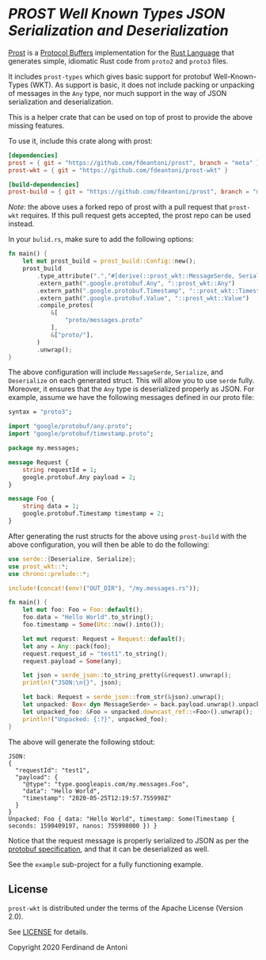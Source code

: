 # *PROST Well Known Types JSON Serialization and Deserialization* #

[Prost](https://github.com/danburkert/prost) is a [Protocol Buffers](https://developers.google.com/protocol-buffers/)
implementation for the [Rust Language](https://www.rust-lang.org/) that generates simple, idiomatic Rust code from 
`proto2` and `proto3` files.

It includes `prost-types` which gives basic support for protobuf Well-Known-Types (WKT). As support is basic, it
does not include packing or unpacking of messages in the `Any` type, nor much support in the way of JSON serialization
and deserialization.

This is a helper crate that can be used on top of prost to provide the above missing features.

To use it, include this crate along with prost:

```toml
[dependencies]
prost = { git = "https://github.com/fdeantoni/prost", branch = "meta" }
prost-wkt = { git = "https://github.com/fdeantoni/prost-wkt" }

[build-dependencies]
prost-build = { git = "https://github.com/fdeantoni/prost", branch = "meta" }
```

*Note*: the above uses a forked repo of prost with a pull request that `prost-wkt` requires. If this 
pull request gets accepted, the prost repo can be used instead.

In your `bulid.rs`, make sure to add the following options:
```rust
fn main() {
    let mut prost_build = prost_build::Config::new();
    prost_build
        .type_attribute(".","#[derive(::prost_wkt::MessageSerde, Serialize, Deserialize)] #[serde(default, rename_all=\"camelCase\")]")
        .extern_path(".google.protobuf.Any", "::prost_wkt::Any")
        .extern_path(".google.protobuf.Timestamp", "::prost_wkt::Timestamp")
        .extern_path(".google.protobuf.Value", "::prost_wkt::Value")
        .compile_protos(
            &[
                "proto/messages.proto"
            ],
            &["proto/"],
        )
        .unwrap();
}
```

The above configuration will include `MessageSerde`, `Serialize`, and `Deserialize` on each generated struct. This will
allow you to use `serde` fully. Moreover, it ensures that the `Any` type is deserialized properly as JSON. For example,
assume we have the following messages defined in our proto file:

```proto
syntax = "proto3";

import "google/protobuf/any.proto";
import "google/protobuf/timestamp.proto";

package my.messages;

message Request {
    string requestId = 1;
    google.protobuf.Any payload = 2;
}

message Foo {
    string data = 1;
    google.protobuf.Timestamp timestamp = 2;
}
```

After generating the rust structs for the above using `prost-build` with the above configuration, you will then be able
to do the following:

```rust
use serde::{Deserialize, Serialize};
use prost_wkt::*;
use chrono::prelude::*;

include!(concat!(env!("OUT_DIR"), "/my.messages.rs"));

fn main() {
    let mut foo: Foo = Foo::default();
    foo.data = "Hello World".to_string();
    foo.timestamp = Some(Utc::now().into());

    let mut request: Request = Request::default();
    let any = Any::pack(foo);
    request.request_id = "test1".to_string();
    request.payload = Some(any);

    let json = serde_json::to_string_pretty(&request).unwrap();
    println!("JSON:\n{}", json);

    let back: Request = serde_json::from_str(&json).unwrap();
    let unpacked: Box< dyn MessageSerde> = back.payload.unwrap().unpack().unwrap();
    let unpacked_foo: &Foo = unpacked.downcast_ref::<Foo>().unwrap();
    println!("Unpacked: {:?}", unpacked_foo);
}
```

The above will generate the following stdout:

```
JSON:
{
  "requestId": "test1",
  "payload": {
    "@type": "type.googleapis.com/my.messages.Foo",
    "data": "Hello World",
    "timestamp": "2020-05-25T12:19:57.755998Z"
  }
}
Unpacked: Foo { data: "Hello World", timestamp: Some(Timestamp { seconds: 1590409197, nanos: 755998000 }) }
```

Notice that the request message is properly serialized to JSON as per the [protobuf specification](https://developers.google.com/protocol-buffers/docs/reference/google.protobuf#google.protobuf.Any),
and that it can be deserialized as well.

See the `example` sub-project for a fully functioning example.

## License ##

`prost-wkt` is distributed under the terms of the Apache License (Version 2.0).

See [LICENSE](LICENSE) for details.

Copyright 2020 Ferdinand de Antoni

